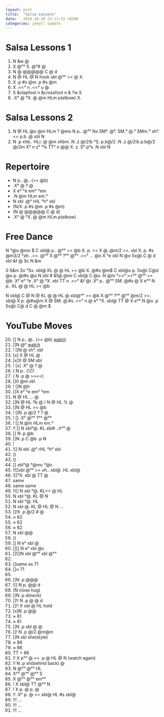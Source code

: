 ```yaml
---
layout: post
title:  "Salsa Lessons"
date:   2018-10-30 23:13:33 +0200
categories: jekyll update
---
```



# Salsa Lessons 1
1.  N &w @
2. X @°° S. @°# @
3. N @ @@@@@ C @ d
4. N @ HL @ N hook xbl @°° >< @ X.
5. X .p #s @m .p #s @m
6. X .<<° n .<<° u @
6. S &clapfoot n &crossfoot n & ?w S
7. .X° @ °X. @ @m HLm p(elbow) X.

# Salsa Lessons 2
1. N @ HL @o @m HLm ? @mo N p.. @°° Nx SM°. @°. SM.° @.° SMm.° xh°. <<  p.b .@ xbl N
2. N .p xhb.. HLr. @ @m xhbm .N .z @/2!b °S. p.b@/2 .N .z @/2!b p.b@/2 @/2m X° n z° °!s TT° n @@ X. z. S° p°s .N xbl N


# Repertoire
- N p.. @.. (>< @b)
-  .X° @ ? @
- X e° °e em° °em
- .N @m HLm em.°
- N xbl .@° rHL °h° xbl
- (N/X .p #s @m .p #s @m)
- (N @ @@@@@ C @ d)
- .X° @ °X. @ @m HLm p(elbow)

# Free Dance
N °@o @mo $ C xbl@ p.. @°° >< @b X. p. << X @..@m/2 >>. xbl X. p. #s @m3/2 °xh.  .>>. @°° X @°° ?°° @°° .<<° … @o X °e xbl N @o 5x@i C @ d xbl &f @ Sc N &m

0 S&m Sx °Sx. xbl@ KL @ @ HL >< @b X. @#s @m$ C xbl@o p. 5x@i C@d @o p. @i#s @o N xbl # &f@ @mi C xbl@ C @o .N @m °>>° >>°° @°° >< @b .X° e° °e .X° @ °X. xbl TT n .<<° &f @i .X° p.. @°° SM. @#s @ X e°° N p.. KL @ @ HL >< @b

N xbl@ C @ N @ KL @ @ HL @ xbl@°° >< @b X @°° ?°° @°° @m/2 >>. xbl@ X p. @#s@m X @ SM. @.#s .<<° n @ e° °X. xbl@ TT @ X e°° N @o .p 5x@i C@ d C @ @m $

# YouTube Moves
20. [] N p.. @.. (>< @b) [watch](https://www.youtube.com/watch?v=t39C2rq_PWo&list=PLzQLYa4i8-6ttepSkMUotELuuWBWZX63g&index=11)
21. []N @° [watch](https://www.youtube.com/watch?v=1g322euzmBQ)
22. ! []N @ xh°. xbl
23. [x] X @ HL @
24.  [x]X @ SM xbl
25. ! [x] .X° @ ? @
26. ( N p.. CC)
27. ( N .p @ >><<)
28. []0 @m xbl
29. ! []N @h
30. []X e° °e em° °em
31. N @ HL ... @
32. []N @ HL ?b @ / N @ HL % @
33.  []N @ HL >< @b
34. ! []N .p @/2 ? ? @
35. ! [] .X° @°° ?°° @°°
36. ! [].N @m HLm em.°
37. !! []  N xbl°@. KL xbl# ..h°° @
38. []  N .p @b
39. []N .p C @b .p N
40. !
41. ![] N xbl .@° rHL °h° xbl
42. ()
43. ()
44. [] xbl°@ °@mc °@c
45. !![]xbl @°° >> xh.. xbl@ .HL xbl@
46. ![]°X. xbl @ TT @
47. same
48. same same
49. !![] N xbl °@. KL<< @ HL
50.  N xbl °@. KL @ N
51. N xbl °@. HL
52. N xbl @. KL @ HL @ N
...
62.  []!X .p @/2 # @
63. ≈ 62
64. ≈ 62
65. ≈ 62
66.  N xbl @@
67. ()
68. [] N e° xbl @
69. [][] N e° xbl @c
70. []![]N xbl @°° xbl @°°
71. []()
72. []same as 71
73. []≈ 71
74. []()
75. []N .p @@@
76. ![] N p. @@ d
77. (N close hug)
78. []N .p d(neck)
79. []!! N .p @ @ d
80. []!! X xbl @ HL hold
81. [x]N .p @@
82. ≈ 81
83. ≈ 81
84. []N .p xbl @ @
85. []! N .p @/2  @m@m
86. []N xbl she(style)
87. ≈ 86
88. ≈ 86
89. TT + 86
90. !! X p°° @ << .p @ HL @ N (watch again)
91. !! N .p xh(behind back) @
92. N @°° @°° HL
93. X°° @°° @°° S
94. X @°° @°° em°°
95. ! X xbl@ TT @°° N
96. ! X p. @ p. @
97. !! .X° p. @ << xbl@ HL #s xbl@
98. !!! ...
99. !!! ...
100. !!! ...
